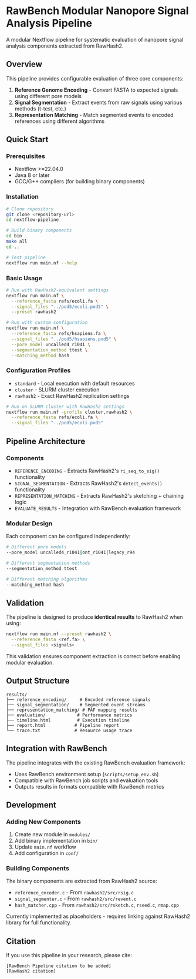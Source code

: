 # RawBench Modular Nanopore Signal Analysis Pipeline

A modular Nextflow pipeline for systematic evaluation of nanopore signal analysis components extracted from RawHash2.

## Overview

This pipeline provides configurable evaluation of three core components:

1. **Reference Genome Encoding** - Convert FASTA to expected signals using different pore models
2. **Signal Segmentation** - Extract events from raw signals using various methods (t-test, etc.)
3. **Representation Matching** - Match segmented events to encoded references using different algorithms

## Quick Start

### Prerequisites

- Nextflow >=22.04.0
- Java 8 or later
- GCC/G++ compilers (for building binary components)

### Installation

```bash
# Clone repository
git clone <repository-url>
cd nextflow-pipeline

# Build binary components
cd bin
make all
cd ..

# Test pipeline
nextflow run main.nf --help
```

### Basic Usage

```bash
# Run with RawHash2-equivalent settings
nextflow run main.nf \
  --reference_fasta refs/ecoli.fa \
  --signal_files "../pod5/ecoli.pod5" \
  --preset rawhash2

# Run with custom configuration
nextflow run main.nf \
  --reference_fasta refs/hsapiens.fa \
  --signal_files "../pod5/hsapiens.pod5" \
  --pore_model uncalled4_r1041 \
  --segmentation_method ttest \
  --matching_method hash
```

### Configuration Profiles

- `standard` - Local execution with default resources
- `cluster` - SLURM cluster execution  
- `rawhash2` - Exact RawHash2 replication settings

```bash
# Run on SLURM cluster with RawHash2 settings
nextflow run main.nf -profile cluster,rawhash2 \
  --reference_fasta refs/ecoli.fa \
  --signal_files "../pod5/ecoli.pod5"
```

## Pipeline Architecture

### Components

- `REFERENCE_ENCODING` - Extracts RawHash2's `ri_seq_to_sig()` functionality
- `SIGNAL_SEGMENTATION` - Extracts RawHash2's `detect_events()` functionality  
- `REPRESENTATION_MATCHING` - Extracts RawHash2's sketching + chaining logic
- `EVALUATE_RESULTS` - Integration with RawBench evaluation framework

### Modular Design

Each component can be configured independently:

```bash
# Different pore models
--pore_model uncalled4_r1041|ont_r1041|legacy_r94

# Different segmentation methods  
--segmentation_method ttest

# Different matching algorithms
--matching_method hash
```

## Validation

The pipeline is designed to produce **identical results** to RawHash2 when using:

```bash
nextflow run main.nf --preset rawhash2 \
  --reference_fasta <ref.fa> \
  --signal_files <signals>
```

This validation ensures component extraction is correct before enabling modular evaluation.

## Output Structure

```
results/
├── reference_encoding/     # Encoded reference signals
├── signal_segmentation/    # Segmented event streams  
├── representation_matching/ # PAF mapping results
├── evaluation/            # Performance metrics
├── timeline.html          # Execution timeline
├── report.html           # Pipeline report
└── trace.txt             # Resource usage trace
```

## Integration with RawBench

The pipeline integrates with the existing RawBench evaluation framework:

- Uses RawBench environment setup (`scripts/setup_env.sh`)
- Compatible with RawBench job scripts and evaluation tools
- Outputs results in formats compatible with RawBench metrics

## Development

### Adding New Components

1. Create new module in `modules/`
2. Add binary implementation in `bin/`
3. Update `main.nf` workflow
4. Add configuration in `conf/`

### Building Components

The binary components are extracted from RawHash2 source:

- `reference_encoder.c` - From `rawhash2/src/rsig.c`
- `signal_segmenter.c` - From `rawhash2/src/revent.c`  
- `hash_matcher.cpp` - From `rawhash2/src/rsketch.c`, `rseed.c`, `rmap.cpp`

Currently implemented as placeholders - requires linking against RawHash2 library for full functionality.

## Citation

If you use this pipeline in your research, please cite:

```
[RawBench Pipeline citation to be added]
[RawHash2 citation]
```
